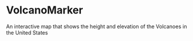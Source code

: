 # VolcanoMarker

An interactive map that shows the height and elevation of the Volcanoes in the United States
